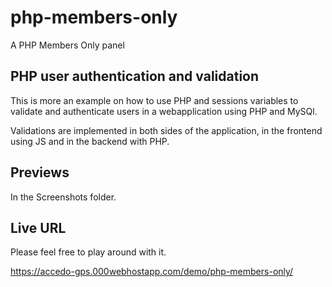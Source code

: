 # php-members-only
A PHP Members Only panel

## PHP user authentication and validation

This is more an example on how to use PHP and sessions variables to validate and authenticate users in a webapplication using PHP and MySQl.

Validations are implemented in both sides of the application, in the frontend using JS and in the backend with PHP.

## Previews

In the Screenshots folder.

## Live URL

Please feel free to play around with it.

https://accedo-gps.000webhostapp.com/demo/php-members-only/
